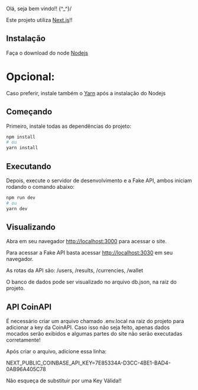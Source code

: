 Olá, seja bem vindo!! \{^_^}/ 

Este projeto utiliza [Next.js](https://nextjs.org/)!!

## Instalação

Faça o download do node [Nodejs](https://nodejs.org/en/download)


# Opcional:

Caso preferir, instale também o [Yarn](https://classic.yarnpkg.com/lang/en/docs/install/#windows-stable) após a instalação do Nodejs


## Começando

Primeiro, instale todas as dependências do projeto:

```bash
npm install
# ou
yarn install
```

## Executando

Depois, execute o servidor de desenvolvimento e a Fake API, ambos iniciam rodando o comando abaixo:

```bash
npm run dev
# ou
yarn dev
```

## Visualizando

Abra em seu navegador [http://localhost:3000](http://localhost:3000) para acessar o site.

Para acessar a Fake API basta acessar [http://localhost:3030](http://localhost:3030) em seu navegador.

As rotas da API são: /users, /results, /currencies, /wallet 

O banco de dados pode ser visualizado no arquivo db.json, na raiz do projeto.

## API CoinAPI

É necessário criar um arquivo chamado .env.local na raiz do projeto para adicionar a key da CoinAPI. Caso isso não seja feito, apenas dados mocados serão exibidos e algumas partes do site não serão executadas corretamente!

Após criar o arquivo, adicione essa linha:

NEXT_PUBLIC_COINBASE_API_KEY=7E85334A-D3CC-4BE1-BAD4-0AB96A405C78

Não esqueça de substituir por uma Key Válida!!
